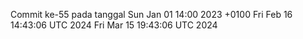 Commit ke-55 pada tanggal Sun Jan 01 14:00 2023 +0100
Fri Feb 16 14:43:06 UTC 2024
Fri Mar 15 19:43:06 UTC 2024
